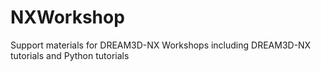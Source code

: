 # NXWorkshop
Support materials for DREAM3D-NX Workshops including DREAM3D-NX tutorials and Python tutorials
